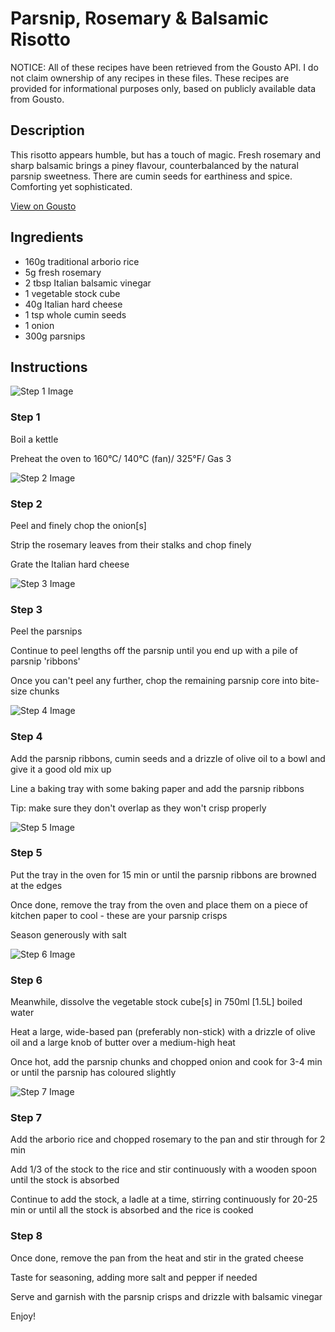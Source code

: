 # Parsnip, Rosemary & Balsamic Risotto

NOTICE: All of these recipes have been retrieved from the Gousto API. I do not claim ownership of any recipes in these files. These recipes are provided for informational purposes only, based on publicly available data from Gousto.

## Description

This risotto appears humble, but has a touch of magic. Fresh rosemary and sharp balsamic brings a piney flavour, counterbalanced by the natural parsnip sweetness. There are cumin seeds for earthiness and spice. Comforting yet sophisticated. 

[View on Gousto](https://www.gousto.co.uk/recipes/cookbook/parsnip-rosemary-balsamic-risotto)

## Ingredients

- 160g traditional arborio rice
- 5g fresh rosemary
- 2 tbsp Italian balsamic vinegar
- 1 vegetable stock cube
- 40g Italian hard cheese
- 1 tsp whole cumin seeds
- 1 onion
- 300g parsnips

## Instructions

![Step 1 Image](https://production-media.gousto.co.uk/cms/recipe-step-image/172_step-1-x200.jpg)

### Step 1

Boil a kettle


Preheat the oven to 160&deg;C/ 140&deg;C (fan)/ 325&deg;F/ Gas 3

![Step 2 Image](https://production-media.gousto.co.uk/cms/recipe-step-image/172_step-2-x200.jpg)

### Step 2

Peel&nbsp;and finely chop the onion<span class="text-danger">[s]</span>


Strip the rosemary leaves from their stalks and chop finely


Grate the Italian hard&nbsp;cheese

![Step 3 Image](https://production-media.gousto.co.uk/cms/recipe-step-image/172_step-3-x200.jpg)

### Step 3

Peel the parsnips


Continue to peel lengths off&nbsp;the parsnip until you end up with a pile of parsnip 'ribbons'


Once you can't peel any further, chop the remaining parsnip&nbsp;core&nbsp;into bite-size&nbsp;chunks

![Step 4 Image](https://production-media.gousto.co.uk/cms/recipe-step-image/172_step-4-x200.jpg)

### Step 4

Add the parsnip ribbons, cumin seeds and a drizzle of&nbsp;olive oil to a bowl and give it a good old mix up


Line a baking&nbsp;tray with some baking paper and&nbsp;add the parsnip ribbons


Tip: make sure they don't overlap as they won't crisp properly

![Step 5 Image](https://production-media.gousto.co.uk/cms/recipe-step-image/172_step-5-x200.jpg)

### Step 5

Put the tray in the oven for 15 min or until the parsnip ribbons are browned at the edges


Once done, remove the tray from the oven and place them on a piece of kitchen paper to cool - these are your parsnip crisps


Season&nbsp;generously with salt

![Step 6 Image](https://production-media.gousto.co.uk/cms/recipe-step-image/172_step-6-x200.jpg)

### Step 6

Meanwhile, dissolve the vegetable&nbsp;stock cube<span class="text-danger">[s]</span>&nbsp;in 750ml <span class="text-danger">[1.5L]&nbsp;</span>boiled water


Heat a large, wide-based pan (preferably non-stick) with a drizzle of olive oil and a large knob of butter&nbsp;over a medium-high heat


Once hot, add the parsnip chunks&nbsp;and&nbsp;chopped onion and cook for 3-4 min or until the parsnip has coloured slightly

![Step 7 Image](https://production-media.gousto.co.uk/cms/recipe-step-image/172_step-7-x200.jpg)

### Step 7

Add the arborio rice and&nbsp;chopped rosemary to the pan and stir through for 2 min


Add&nbsp;1/3&nbsp;of the stock to the rice and stir continuously with a wooden spoon until the stock is absorbed


Continue to add the stock, a ladle at a time, stirring continuously for 20-25 min&nbsp;or until all the stock is absorbed and the rice is cooked

### Step 8

Once done, remove the pan from the heat and stir in the grated cheese


Taste for seasoning, adding more salt and pepper if needed


Serve&nbsp;and garnish with the parsnip crisps and drizzle with balsamic vinegar


Enjoy!

